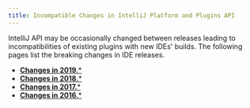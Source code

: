 ```yaml
---
title: Incompatible Changes in IntelliJ Platform and Plugins API
---
```


<!--
Before documenting a breaking API change, please, make sure that the change cannot be avoided 
in an alternative way as the following docs state:

API Compatibility policy: https://confluence.jetbrains.com/display/IDEA/IntelliJ+Platform+API+compatibility+policy
API Compatibility FAQ:    https://confluence.jetbrains.com/display/IDEA/IntelliJ+API+Compatibility+Policy+FAQ

To document a new incompatible change, add a new line with the problem pattern
followed by a 2nd line with ": "-prefixed human-readable description.

The following problem patterns are supported:

<package name> package removed
<class name> class removed
<class name> renamed to <new class name>

<class name>.<method name> method removed
<class name>.<method name> method return type changed from <before> to <after>
<class name>.<method name> method parameter <type> removed
<class name>.<method name> method parameter type changed from <before> to <after>
<class name>.<method name> method visibility changed from <before> to <after>
<class name>.<method name> method marked final

<class name> constructor removed
<class name> constructor parameter <type> removed
<class name> constructor parameter type changed from <before> to <after>
<class name> constructor visibility changed from <before> to <after>

<class name>.<field name> field removed
<class name>.<field name> field type changed from <before> to <after>
<class name>.<field name> field visibility changed from <before> to <after>

<class name>.<method name> abstract method added
<class name> class moved to package <package name>

where <class name> is a fully-qualified name of the class, e.g. com.intellij.openapi.actionSystem.AnAction$InnerClass.

NOTE: If a change you're trying to document doesn't match any of the above patterns, fill in a ticket in the YouTrack. 
An example of a ticket is https://youtrack.jetbrains.com/issue/PR-1218. Until supported, you may document the change as you prefer, and I will correct it later.

NOTE: You are allowed to prettify the pattern using markdown-features:
 1) code quotes: `org.example.Foo.methodName`
 2) links [org.example.Foo](upsource:///platform/core-api/src/org/example/Foo)
 3) both code quotes and links: [`org.example.Foo`](upsource:///platform/core-api/src/org/example/Foo)
-->

IntelliJ API may be occasionally changed between releases leading to 
incompatibilities of existing plugins with new IDEs' builds. 
The following pages list the breaking changes in IDE releases.  
  
* [**Changes in 2019.***](api_changes/api_changes_list_2019.md)
* [**Changes in 2018.***](api_changes/api_changes_list_2018.md)
* [**Changes in 2017.***](api_changes/api_changes_list_2017.md)
* [**Changes in 2016.***](api_changes/api_changes_list_2016.md)
